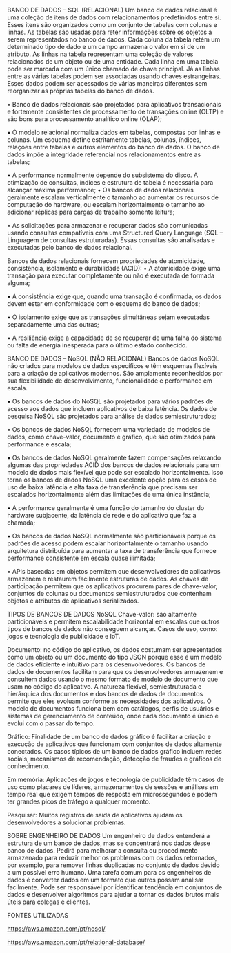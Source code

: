 BANCO DE DADOS – SQL (RELACIONAL)
Um banco de dados relacional é uma coleção de itens de dados com relacionamentos predefinidos entre si. Esses itens são organizados como um conjunto de tabelas com colunas e linhas. As tabelas são usadas para reter informações sobre os objetos a serem representados no banco de dados. Cada coluna da tabela retém um determinado tipo de dado e um campo armazena o valor em si de um atributo. As linhas na tabela representam uma coleção de valores relacionados de um objeto ou de uma entidade. Cada linha em uma tabela pode ser marcada com um único chamado de chave principal. Já as linhas entre as várias tabelas podem ser associadas usando chaves estrangeiras. Esses dados podem ser acessados de várias maneiras diferentes sem reorganizar as próprias tabelas do banco de dados.

• Banco de dados relacionais são projetados para aplicativos transacionais e fortemente consistentes de processamento de transações online (OLTP) e são bons para processamento analítico online (OLAP);

• O modelo relacional normaliza dados em tabelas, compostas por linhas e colunas. Um esquema define estritamente tabelas, colunas, índices, relações entre tabelas e outros elementos do banco de dados. O banco de dados impõe a integridade referencial nos relacionamentos entre as tabelas;

• A performance normalmente depende do subsistema do disco. A otimização de consultas, índices e estrutura de tabela é necessária para alcançar máxima performance;
• Os bancos de dados relacionais geralmente escalam verticalmente o tamanho ao aumentar os recursos de computação do hardware, ou escalam horizontalmente o tamanho ao adicionar réplicas para cargas de trabalho somente leitura;

• As solicitações para armazenar e recuperar dados são comunicadas usando consultas compatíveis com uma Structured Query Language (SQL – Linguagem de consultas estruturadas). Essas consultas são analisadas e executadas pelo banco de dados relacional.

Bancos de dados relacionais fornecem propriedades de atomicidade, consistência, isolamento e durabilidade (ACID):
• A atomicidade exige uma transação para executar completamente ou não é executada de formada alguma;

• A consistência exige que, quando uma transação é confirmada, os dados devem estar em conformidade com o esquema do banco de dados;

• O isolamento exige que as transações simultâneas sejam executadas separadamente uma das outras;

• A resiliência exige a capacidade de se recuperar de uma falha do sistema ou falta de energia inesperada para o último estado conhecido.

BANCO DE DADOS – NoSQL (NÃO RELACIONAL)
Bancos de dados NoSQL não criados para modelos de dados específicos e têm esquemas flexíveis para a criação de aplicativos modernos. São amplamente reconhecidos por sua flexibilidade de desenvolvimento, funcionalidade e performance em escala. 

• Os bancos de dados do NoSQL são projetados para vários padrões de acesso aos dados que incluem aplicativos de baixa latência. Os dados de pesquisa NoSQL são projetados para análise de dados semiestruturados;

• Os bancos de dados NoSQL fornecem uma variedade de modelos de dados, como chave-valor, documento e gráfico, que são otimizados para performance e escala;

• Os bancos de dados NoSQL geralmente fazem compensações relaxando algumas das propriedades ACID dos bancos de dados relacionais para um modelo de dados mais flexível que pode ser escalado horizontalmente. Isso torna os bancos de dados NoSQL uma excelente opção para os casos de uso de baixa latência e alta taxa de transferência que precisam ser escalados horizontalmente além das limitações de uma única instância;

• A performance geralmente é uma função do tamanho do cluster do hardware subjacente, da latência de rede e do aplicativo que faz a chamada;

• Os bancos de dados NoSQL normalmente são particionáveis porque os padrões de acesso podem escalar horizontalmente o tamanho usando arquitetura distribuída para aumentar a taxa de transferência que fornece performance consistente em escala quase ilimitada;

• APIs baseadas em objetos permitem que desenvolvedores de aplicativos armazenem e restaurem facilmente estruturas de dados. As chaves de participação permitem que os aplicativos procurem pares de chave-valor, conjuntos de colunas ou documentos semiestruturados que contenham objetos e atributos de aplicativos serializados.

TIPOS DE BANCOS DE DADOS NoSQL
Chave-valor: são altamente particionáveis e permitem escalabilidade horizontal em escalas que outros tipos de bancos de dados não conseguem alcançar. Casos de uso, como: jogos e tecnologia de publicidade e IoT.

Documento: no código do aplicativo, os dados costumam ser apresentados como um objeto ou um documento do tipo JSON porque esse é um modelo de dados eficiente e intuitivo para os desenvolvedores. Os bancos de dados de documentos facilitam para que os desenvolvedores armazenem e consultem dados usando o mesmo formato de modelo de documento que usam no código do aplicativo. A natureza flexível, semiestruturada e hierárquica dos documentos e dos bancos de dados de documentos permite que eles evoluam conforme as necessidades dos aplicativos. O modelo de documentos funciona bem com catálogos, perfis de usuários e sistemas de gerenciamento de conteúdo, onde cada documento é único e evolui com o passar do tempo.

Gráfico: Finalidade de um banco de dados gráfico é facilitar a criação e execução de aplicativos que funcionam com conjuntos de dados altamente conectados. Os casos típicos de um banco de dados gráfico incluem redes sociais, mecanismos de recomendação, detecção de fraudes e gráficos de conhecimento. 

Em memória: Aplicações de jogos e tecnologia de publicidade têm casos de uso como placares de líderes, armazenamentos de sessões e análises em tempo real que exigem tempos de resposta em microssegundos e podem ter grandes picos de tráfego a qualquer momento.

Pesquisar: Muitos registros de saída de aplicativos ajudam os desenvolvedores a solucionar problemas.

SOBRE ENGENHEIRO DE DADOS 
Um engenheiro de dados entenderá a estrutura de um banco de dados, mas se concentrará nos dados desse banco de dados. Pedirá para melhorar a consulta ou procedimento armazenado para reduzir melhor os problemas com os dados retornados, por exemplo, para remover linhas duplicadas no conjunto de dados devido a um possível erro humano. 
Uma tarefa comum para os engenheiros de dados é converter dados em um formato que outros possam analisar facilmente. Pode ser responsável por identificar tendência em conjuntos de dados e desenvolver algoritmos para ajudar a tornar os dados brutos mais úteis para colegas e clientes.

FONTES UTILIZADAS

https://aws.amazon.com/pt/nosql/

https://aws.amazon.com/pt/relational-database/
